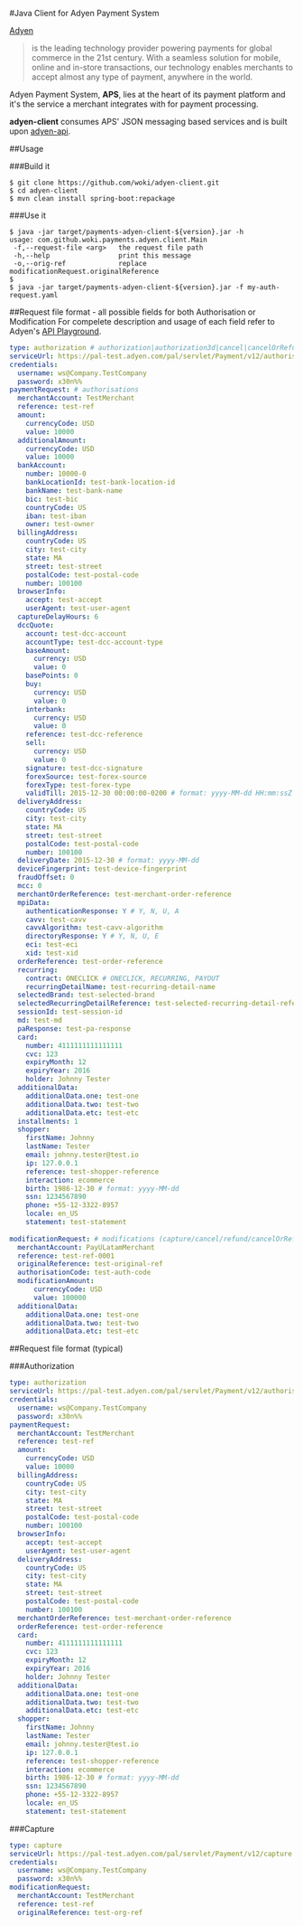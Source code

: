 #Java Client for Adyen Payment System

[Adyen](http://www.adyen.com)
> is the leading technology provider powering payments for global commerce in the 21st century.
> With a seamless solution for mobile, online and in-store transactions, our technology enables merchants to accept almost any
> type of payment, anywhere in the world.

Adyen Payment System, **APS**, lies at the heart of its payment platform and it's the service a merchant integrates with for
payment processing.

**adyen-client** consumes APS' JSON messaging based services and is built upon [adyen-api](https://github.com/woki/adyen-api).

##Usage

###Build it
```
$ git clone https://github.com/woki/adyen-client.git
$ cd adyen-client
$ mvn clean install spring-boot:repackage
```

###Use it
```
$ java -jar target/payments-adyen-client-${version}.jar -h
usage: com.github.woki.payments.adyen.client.Main
 -f,--request-file <arg>   the request file path
 -h,--help                 print this message
 -o,--orig-ref             replace modificationRequest.originalReference
$
$ java -jar target/payments-adyen-client-${version}.jar -f my-auth-request.yaml

```

##Request file format - all possible fields for both Authorisation or Modification
For compelete description and usage of each field refer to Adyen's [API Playground](https://www.adyen.com/apidocs).
```yaml
type: authorization # authorization|authorization3d|cancel|cancelOrRefund|refund|capture
serviceUrl: https://pal-test.adyen.com/pal/servlet/Payment/v12/authorise
credentials:
  username: ws@Company.TestCompany
  password: x30n%%
paymentRequest: # authorisations
  merchantAccount: TestMerchant
  reference: test-ref
  amount:
    currencyCode: USD
    value: 10000
  additionalAmount:
    currencyCode: USD
    value: 10000
  bankAccount:
    number: 10000-0
    bankLocationId: test-bank-location-id
    bankName: test-bank-name
    bic: test-bic
    countryCode: US
    iban: test-iban
    owner: test-owner
  billingAddress:
    countryCode: US
    city: test-city
    state: MA
    street: test-street
    postalCode: test-postal-code
    number: 100100
  browserInfo:
    accept: test-accept
    userAgent: test-user-agent
  captureDelayHours: 6
  dccQuote:
    account: test-dcc-account
    accountType: test-dcc-account-type
    baseAmount:
      currency: USD
      value: 0
    basePoints: 0
    buy:
      currency: USD
      value: 0
    interbank:
      currency: USD
      value: 0
    reference: test-dcc-reference
    sell:
      currency: USD
      value: 0
    signature: test-dcc-signature
    forexSource: test-forex-source
    forexType: test-forex-type
    validTill: 2015-12-30 00:00:00-0200 # format: yyyy-MM-dd HH:mm:ssZ
  deliveryAddress:
    countryCode: US
    city: test-city
    state: MA
    street: test-street
    postalCode: test-postal-code
    number: 100100
  deliveryDate: 2015-12-30 # format: yyyy-MM-dd
  deviceFingerprint: test-device-fingerprint
  fraudOffset: 0
  mcc: 0
  merchantOrderReference: test-merchant-order-reference
  mpiData:
    authenticationResponse: Y # Y, N, U, A
    cavv: test-cavv
    cavvAlgorithm: test-cavv-algorithm
    directoryResponse: Y # Y, N, U, E
    eci: test-eci
    xid: test-xid
  orderReference: test-order-reference
  recurring:
    contract: ONECLICK # ONECLICK, RECURRING, PAYOUT
    recurringDetailName: test-recurring-detail-name
  selectedBrand: test-selected-brand
  selectedRecurringDetailReference: test-selected-recurring-detail-reference
  sessionId: test-session-id
  md: test-md
  paResponse: test-pa-response
  card:
    number: 4111111111111111
    cvc: 123
    expiryMonth: 12
    expiryYear: 2016
    holder: Johnny Tester
  additionalData:
    additionalData.one: test-one
    additionalData.two: test-two
    additionalData.etc: test-etc
  installments: 1
  shopper:
    firstName: Johnny
    lastName: Tester
    email: johnny.tester@test.io
    ip: 127.0.0.1
    reference: test-shopper-reference
    interaction: ecommerce
    birth: 1986-12-30 # format: yyyy-MM-dd
    ssn: 1234567890
    phone: +55-12-3322-8957
    locale: en_US
    statement: test-statement
    
modificationRequest: # modifications (capture/cancel/refund/cancelOrRefund)
  merchantAccount: PayULatamMerchant
  reference: test-ref-0001
  originalReference: test-original-ref
  authorisationCode: test-auth-code
  modificationAmount:
      currencyCode: USD
      value: 100000
  additionalData:
    additionalData.one: test-one
    additionalData.two: test-two
    additionalData.etc: test-etc
```

##Request file format (typical)

###Authorization
```yaml
type: authorization
serviceUrl: https://pal-test.adyen.com/pal/servlet/Payment/v12/authorise
credentials:
  username: ws@Company.TestCompany
  password: x30n%%
paymentRequest:
  merchantAccount: TestMerchant
  reference: test-ref
  amount:
    currencyCode: USD
    value: 10000
  billingAddress:
    countryCode: US
    city: test-city
    state: MA
    street: test-street
    postalCode: test-postal-code
    number: 100100
  browserInfo:
    accept: test-accept
    userAgent: test-user-agent
  deliveryAddress:
    countryCode: US
    city: test-city
    state: MA
    street: test-street
    postalCode: test-postal-code
    number: 100100
  merchantOrderReference: test-merchant-order-reference
  orderReference: test-order-reference
  card:
    number: 4111111111111111
    cvc: 123
    expiryMonth: 12
    expiryYear: 2016
    holder: Johnny Tester
  additionalData:
    additionalData.one: test-one
    additionalData.two: test-two
    additionalData.etc: test-etc
  shopper:
    firstName: Johnny
    lastName: Tester
    email: johnny.tester@test.io
    ip: 127.0.0.1
    reference: test-shopper-reference
    interaction: ecommerce
    birth: 1986-12-30 # format: yyyy-MM-dd
    ssn: 1234567890
    phone: +55-12-3322-8957
    locale: en_US
    statement: test-statement
```

###Capture
```yaml
type: capture
serviceUrl: https://pal-test.adyen.com/pal/servlet/Payment/v12/capture
credentials:
  username: ws@Company.TestCompany
  password: x30n%%
modificationRequest:
  merchantAccount: TestMerchant
  reference: test-ref
  originalReference: test-org-ref
```